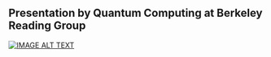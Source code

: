 ## Presentation by Quantum Computing at Berkeley Reading Group
[![IMAGE ALT TEXT](https://img.youtube.com/vi/ZRqgAbBGg40/0.jpg)](https://www.youtube.com/watch?v=ZRqgAbBGg40 "Introduction to Topological Quantum Error Correction")
